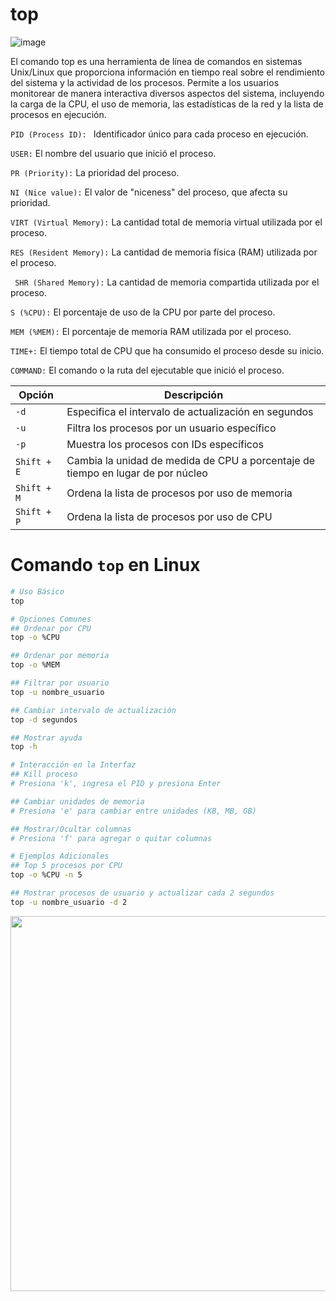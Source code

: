 # top

![image](https://github.com/Scosrom/monitorizacion/assets/114906778/72338e0c-ba0d-42dc-878f-40dd5f5f517d)



El comando top es una herramienta de línea de comandos en sistemas Unix/Linux que proporciona información en tiempo real sobre el rendimiento del sistema y la actividad de los procesos. Permite a los usuarios monitorear de manera interactiva diversos aspectos del sistema, incluyendo la carga de la CPU, el uso de memoria, las estadísticas de la red y la lista de procesos en ejecución.

<code>PID (Process ID): </code> Identificador único para cada proceso en ejecución.

<code>USER:</code> El nombre del usuario que inició el proceso.

<code>PR (Priority):</code> La prioridad del proceso.

<code>NI (Nice value):</code> El valor de "niceness" del proceso, que afecta su prioridad.

<code>VIRT (Virtual Memory):</code> La cantidad total de memoria virtual utilizada por el proceso.

<code>RES (Resident Memory):</code> La cantidad de memoria física (RAM) utilizada por el proceso.

<code> SHR (Shared Memory):</code> La cantidad de memoria compartida utilizada por el proceso.

<code>S (%CPU):</code> El porcentaje de uso de la CPU por parte del proceso.

<code>MEM (%MEM):</code> El porcentaje de memoria RAM utilizada por el proceso.

<code>TIME+:</code> El tiempo total de CPU que ha consumido el proceso desde su inicio.

<code>COMMAND:</code> El comando o la ruta del ejecutable que inició el proceso.

| Opción         | Descripción                                   |
| --------------- | --------------------------------------------- |
| `-d`            | Especifica el intervalo de actualización en segundos  |
| `-u`            | Filtra los procesos por un usuario específico  |
| `-p`            | Muestra los procesos con IDs específicos      |
| `Shift + E`     | Cambia la unidad de medida de CPU a porcentaje de tiempo en lugar de por núcleo  |
| `Shift + M`     | Ordena la lista de procesos por uso de memoria  |
| `Shift + P`     | Ordena la lista de procesos por uso de CPU      |

# Comando `top` en Linux

```bash
# Uso Básico
top

# Opciones Comunes
## Ordenar por CPU
top -o %CPU

## Ordenar por memoria
top -o %MEM

## Filtrar por usuario
top -u nombre_usuario

## Cambiar intervalo de actualización
top -d segundos

## Mostrar ayuda
top -h

# Interacción en la Interfaz
## Kill proceso
# Presiona 'k', ingresa el PID y presiona Enter

## Cambiar unidades de memoria
# Presiona 'e' para cambiar entre unidades (KB, MB, GB)

## Mostrar/Ocultar columnas
# Presiona 'f' para agregar o quitar columnas

# Ejemplos Adicionales
## Top 5 procesos por CPU
top -o %CPU -n 5

## Mostrar procesos de usuario y actualizar cada 2 segundos
top -u nombre_usuario -d 2

```
<img src="https://github.com/Scosrom/monitorizacion/assets/114906778/6b9aa87a-8589-44ef-af17-6e0178949595" width="600" height="600">
